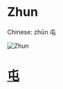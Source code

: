 # Zhun

Chinese: zhūn 屯

![Zhun](https://88o.io/wp-content/uploads/2018/09/03-e5b1afzhun.jpg)

# [屯](./e5b1afzhun_cn.md)
